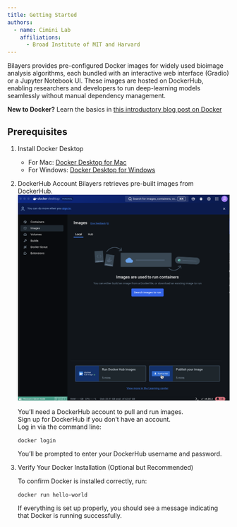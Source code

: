 ```yaml
---
title: Getting Started
authors:
  - name: Cimini Lab
    affiliations:
      - Broad Institute of MIT and Harvard
---
```


Bilayers provides pre-configured Docker images for widely used bioimage analysis algorithms, each bundled with an interactive web interface (Gradio) or a Jupyter Notebook UI. These images are hosted on DockerHub, enabling researchers and developers to run deep-learning models seamlessly without manual dependency management.

**New to Docker?** Learn the basics in [this introductory blog post on Docker](https://carpenter-singh-lab.broadinstitute.org/docker_for_biologists)

## Prerequisites

1. Install Docker Desktop
    - For Mac: [Docker Desktop for Mac](https://docs.docker.com/desktop/install/mac-install/)
    - For Windows: [Docker Desktop for Windows](https://docs.docker.com/desktop/install/windows-install/)

2. DockerHub Account
    Bilayers retrieves pre-built images from DockerHub. 
    ![DockerDesktopLook](../images/tool_user/docker_desktop_look.png)

    You’ll need a DockerHub account to pull and run images.  
    Sign up for DockerHub if you don’t have an account.  
    Log in via the command line:
    ```{code}
    docker login
    ```
    You’ll be prompted to enter your DockerHub username and password.

3. Verify Your Docker Installation (Optional but Recommended)
   
    To confirm Docker is installed correctly, run:
    ```{code}
    docker run hello-world
    ```
    If everything is set up properly, you should see a message indicating that Docker is running successfully.


    



